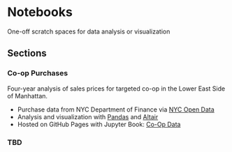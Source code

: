 # Notebooks
One-off scratch spaces for data analysis or visualization

## Sections

### Co-op Purchases
Four-year analysis of sales prices for targeted co-op in the Lower East Side of Manhattan.
* Purchase data from NYC Department of Finance via [NYC Open Data](https://data.cityofnewyork.us/dataset/NYC-Citywide-Rolling-Calendar-Sales/usep-8jbt/about_data)
* Analysis and visualization with [Pandas](https://pandas.pydata.org/docs/index.html) and [Altair](https://altair-viz.github.io/index.html)
* Hosted on GitHub Pages with Jupyter Book: [Co-Op Data](https://jyeakel.github.io/notebooks/coop-data.html)

### TBD
